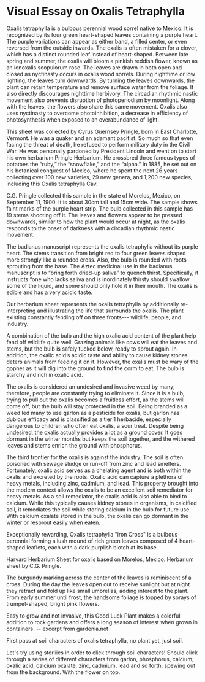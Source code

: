 <param ve-config
	   title="Oxalis Tetraphylla: Wood Sorrel"
	   source-image="https://iiif.wellcomecollection.org/image/V0044120EL/full/960%2C/0/default.jpg"
	   banner="https://upload.wikimedia.org/wikipedia/commons/7/73/Gluecksklee.jpg"
	   eid="Q157378"
	   about="Q157378"
	   layout="vtl"
	   num-maps="3"
	   num-images="8"
	   num-specimens="0"
	   num-primary-sources="3"
	   author="Benson Chien">


# Visual Essay on Oxalis Tetraphylla


Oxalis tetraphylla is a bulbous perennial wood sorrel native to Mexico. It is recognized by its four green heart-shaped leaves containing a purple heart. The purple variations can appear as either band, a filled center, or even reversed from the outside inwards. The oxalis is often mistaken for a clover, which has a distinct rounded leaf instead of heart-shaped. Between late spring and summer, the oxalis will bloom a pinkish reddish flower, known as an ionoxalis scopulorum rose. 
The leaves are drawn in both open and closed as nyctinasty occurs in oxalis wood sorrels. During nighttime or low lighting, the leaves turn downwards. By turning the leaves downwards, the plant can retain temperature and remove surface water from the foliage. It also directly discourages nighttime herbivory. The circadian rhythmic nastic movement also prevents disruption of photoperiodism by moonlight. Along with the leaves, the flowers also share this same movement. Oxalis also uses nyctinasty to overcome photoinhibition, a decrease in efficiency of photosynthesis when exposed to an overabundance of light.


This sheet was collected by Cyrus Guernsey Pringle, born in East Charlotte, Vermont. He was a quaker and an adamant pacifist. So much so that even facing the threat of death, he refused to perform military duty in the Civil War. He was personally pardoned by President Lincoln and went on to start his own herbarium Pringle Herbarium. He crossbred three famous types of potatoes the “ruby,” the “snowflake,” and the “alpha.” In 1885, he set out on his botanical conquest of Mexico, where he spent the next 26 years collecting over 100 new varieties, 29 new genera,  and 1,200 new species, including this Oxalis tetraphylla Cav.


C.G. Pringle collected this sample in the state of Morelos, Mexico, on September 11, 1900. It is about 30cm tall and 15cm wide. The sample shows faint marks of the purple heart strip. The bulb collected in this sample has 19 stems shooting off it. The leaves and flowers appear to be pressed downwards, similar to how the plant would occur at night, as the oxalis responds to the onset of darkness with a circadian rhythmic nastic movement.



The badianus manuscript represents the oxalis tetraphylla without its purple heart. The stems transition from bright red to four green leaves shaped more strongly like a rounded cross. Also, the bulb is rounded with roots sprouting from the base. The Aztec medicinal use in the badianus manuscript is to “bring forth dried-up saliva” to quench thirst. Specifically, it instructs “one who lacks saliva and is inordinately thirsty should swallow some of the liquid, and some should only hold it in their mouth. The oxalis is edible and has a very acidic taste. 


Our herbarium sheet represents the oxalis tetraphylla by additionally re-interpreting and illustrating the life that surrounds the oxalis. The plant existing constantly fending off on three fronts--- wildlife, people, and industry. 

A combination of the bulb and the high oxalic acid content of the plant help fend off wildlife quite well. Grazing animals like cows will eat the leaves and stems, but the bulb is safely tucked below, ready to sprout again. In addition, the oxalic acid’s acidic taste and ability to cause kidney stones deters animals from feeding it on it. However, the oxalis must be wary of the gopher as it will dig into the ground to find the corm to eat. The bulb is starchy and rich in oxalic acid. 

The oxalis is considered an undesired and invasive weed by many; therefore, people are constantly trying to eliminate it. Since it is a bulb, trying to pull out the oxalis becomes a fruitless effort, as the stems will come off, but the bulb will stay protected in the soil. Being branded as a weed led many to use garlon as a pesticide for oxalis, but garlon has dubious efficacy and is classified as a tier 1 herbacide, especially dangerous to children who often eat oxalis, a sour treat. Despite being undesired, the oxalis actually provides a lot as a ground cover. It goes dormant in the winter months but keeps the soil together, and the withered leaves and stems enrich the ground with phosphorus.

The third frontier for the oxalis is against the industry. The soil is often poisoned with sewage sludge or run-off from zinc and lead smelters. Fortunately, oxalic acid serves as a chelating agent and is both within the oxalis and excreted by the roots. Oxalic acid can capture a plethora of heavy metals, including zinc, cadmium, and lead. This property brought into the modern context allows the oxalis to be an excellent soil remediator for heavy metals. As a soil remediator, the oxalis acid is also able to bind to calcium. While this typically causes kidney stones in organisms, in calcified soil, it remediates the soil while storing calcium in the bulb for future use. With calcium oxalate stored in the bulb, the oxalis can go dormant in the winter or resprout easily when eaten. 




















Exceptionally rewarding, Oxalis tetraphylla "iron Cross" is a bulbous perennial forming a lush mound of rich green leaves composed of 4 heart-shaped leaflets, each with a dark purplish blotch at its base. 
<param eid="Q66117">
<param ve-map center="18.7475, -99.070278" zoom="12" show-labels>

Harvard Herbarium Sheet for oxalis based on Morelos, Mexico. Herbarium sheet by C.G. Pringle.
<param ve-image url="https://s3.amazonaws.com/huhwebimages/945132826A4A4C4/type/full/43707.jpg">

The burgundy marking across the center of the leaves is <span data-click-image-zoomto="396,54,224,292">reminiscent of a cross</span>. During the day the leaves open out to receive sunlight but at night they retract and fold up like small umbrellas, adding interest to the plant. From early summer until frost, the handsome foliage is topped by sprays of trumpet-shaped, bright pink flowers. 
<param ve-image url="https://iiif.wellcomecollection.org/image/V0044120EL/full/960%2C/0/default.jpg">

Easy to grow and not invasive, this Good Luck Plant makes a <span data-click-image-zoomto="135,210,174,227">colorful</span> addition to rock gardens and offers a long season of interest when grown in containers. -- excerpt from gardenia.net
<param ve-image title="oxalis drawing" url="https://github.com/bensonatharvard/oxalis/blob/main/190031_oxalis.jpg?raw=true">

First pass at <span data-click-image-zoomto="965,2375,899,1172">soil characters</span> of oxalis tetraphylla, no plant yet, just soil.
<param ve-image url="https://github.com/bensonatharvard/oxalis/blob/main/soil_character_test.jpg?raw=true">

Let's try using storiiies in order to click through soil characters! Should click through a series of different characters from garlon, phosphorus, calcium, oxalic acid, calcium oxalate, zinc, cadmium, lead and so forth, spewing out from the background. With the flower on top.
<param ve-storiiies id="ea21i">
